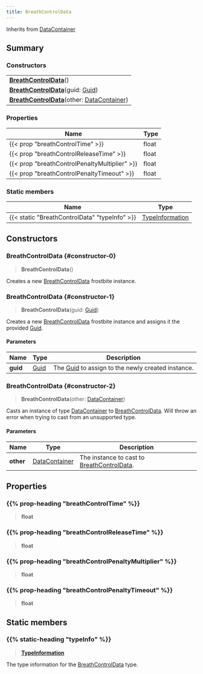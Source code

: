 ```yaml
---
title: BreathControlData
---
```


Inherits from [DataContainer](/vext/ref/shared/type/datacontainer)

## Summary

### Constructors

|  |
| --- |
| **[BreathControlData](#constructor-0)**() |
| **[BreathControlData](#constructor-1)**(guid: [Guid](/vext/ref/shared/type/guid)) |
| **[BreathControlData](#constructor-2)**(other: [DataContainer](/vext/ref/shared/type/datacontainer)) |

### Properties

| Name | Type |
| ---- | ---- |
| {{< prop "breathControlTime" >}} | float |
| {{< prop "breathControlReleaseTime" >}} | float |
| {{< prop "breathControlPenaltyMultiplier" >}} | float |
| {{< prop "breathControlPenaltyTimeout" >}} | float |

### Static members

| Name | Type |
| ---- | ---- |
| {{< static "BreathControlData" "typeInfo" >}} | [TypeInformation](/vext/ref/shared/type/typeinformation) |

## Constructors

### BreathControlData {#constructor-0}

> **BreathControlData**()

Creates a new [BreathControlData](/vext/ref/fb/breathcontroldata) frostbite instance.

### BreathControlData {#constructor-1}

> **BreathControlData**(guid: [Guid](/vext/ref/shared/type/guid))

Creates a new [BreathControlData](/vext/ref/fb/breathcontroldata) frostbite instance and assigns it the provided [Guid](/vext/ref/shared/type/guid).

#### Parameters

| Name | Type | Description |
| ---- | ---- | ----------- |
| **guid** | [Guid](/vext/ref/shared/type/guid) | The [Guid](/vext/ref/shared/type/guid) to assign to the newly created instance. |

### BreathControlData {#constructor-2}

> **BreathControlData**(other: [DataContainer](/vext/ref/shared/type/datacontainer))

Casts an instance of type [DataContainer](/vext/ref/shared/type/datacontainer) to [BreathControlData](/vext/ref/fb/breathcontroldata). Will throw an error when trying to cast from an unsupported type.

#### Parameters

| Name | Type | Description |
| ---- | ---- | ----------- |
| **other** | [DataContainer](/vext/ref/shared/type/datacontainer) | The instance to cast to [BreathControlData](/vext/ref/fb/breathcontroldata). |

## Properties

### {{% prop-heading "breathControlTime" %}}

> **float**

### {{% prop-heading "breathControlReleaseTime" %}}

> **float**

### {{% prop-heading "breathControlPenaltyMultiplier" %}}

> **float**

### {{% prop-heading "breathControlPenaltyTimeout" %}}

> **float**

## Static members

### {{% static-heading "typeInfo" %}}

> **[TypeInformation](/vext/ref/shared/type/typeinformation)**

The type information for the [BreathControlData](/vext/ref/fb/breathcontroldata) type.

